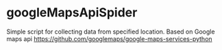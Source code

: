 # googleMapsApiSpider
Simple script for collecting data from specified location.
Based on Google maps api https://github.com/googlemaps/google-maps-services-python
